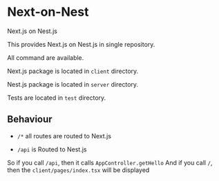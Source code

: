 # Next-on-Nest

Next.js on Nest.js

This provides Next.js on Nest.js in single repository.

All command are available.

Next.js package is located in `client` directory.

Nest.js package is located in `server` directory.

Tests are located in `test` directory.

## Behaviour

- `/*` all routes are routed to Next.js

- `/api` is Routed to Nest.js

So if you call `/api`, then it calls `AppController.getHello`
And if you call `/`, then the `client/pages/index.tsx` will be displayed
